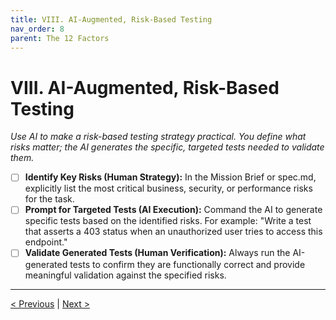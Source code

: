 ```yaml
---
title: VIII. AI-Augmented, Risk-Based Testing
nav_order: 8
parent: The 12 Factors
---
```

# VIII. AI-Augmented, Risk-Based Testing

*Use AI to make a risk-based testing strategy practical. You define what risks matter; the AI generates the specific, targeted tests needed to validate them.*

- [ ] **Identify Key Risks (Human Strategy):** In the Mission Brief or spec.md, explicitly list the most critical business, security, or performance risks for the task.
- [ ] **Prompt for Targeted Tests (AI Execution):** Command the AI to generate specific tests based on the identified risks. For example: "Write a test that asserts a 403 status when an unauthorized user tries to access this endpoint."
- [ ] **Validate Generated Tests (Human Verification):** Always run the AI-generated tests to confirm they are functionally correct and provide meaningful validation against the specified risks.

---
[< Previous](adaptive-quality-gates.md) | [Next >](traceability.md)
